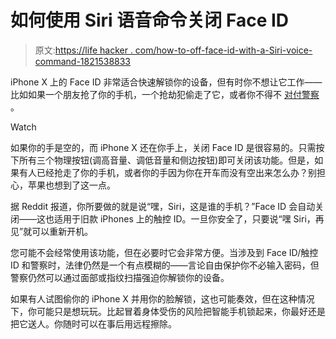 # 如何使用 Siri 语音命令关闭 Face ID

> 原文:[https://life hacker . com/how-to-off-face-id-with-a-Siri-voice-command-1821538833](https://lifehacker.com/how-to-turn-off-face-id-with-a-siri-voice-command-1821538833)

iPhone X 上的 Face ID 非常适合快速解锁你的设备，但有时你不想让它工作——比如如果一个朋友抢了你的手机，一个抢劫犯偷走了它，或者你不得不 [对付警察](https://www.theatlantic.com/technology/archive/2017/09/can-cops-force-you-to-unlock-your-phone-with-your-face/539694/) 。

Watch

如果你的手是空的，而 iPhone X 还在你手上，关闭 Face ID 是很容易的。只需按下所有三个物理按钮(调高音量、调低音量和侧边按钮)即可关闭该功能。但是，如果有人已经抢走了你的手机，或者你的手因为你在开车而没有空出来怎么办？别担心，苹果也想到了这一点。

据 Reddit 报道，你所要做的就是说“嘿，Siri，这是谁的手机？”Face ID 会自动关闭——这也适用于旧款 iPhones 上的触控 ID。一旦你安全了，只要说“嘿 Siri，再见”就可以重新开机。

您可能不会经常使用该功能，但在必要时它会非常方便。当涉及到 Face ID/触控 ID 和警察时，法律仍然是一个有点模糊的——言论自由保护你不必输入密码，但警察仍然可以通过面部或指纹扫描强迫你解锁你的设备。

如果有人试图偷你的 iPhone X 并用你的脸解锁，这也可能奏效，但在这种情况下，你可能只是想玩玩。比起冒着身体受伤的风险把智能手机锁起来，你最好还是把它送人。你随时可以在事后用远程擦除。